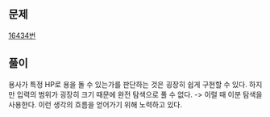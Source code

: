 ## 문제
[16434번](https://www.acmicpc.net/problem/16434)

## 풀이
용사가 특정 HP로 용을 돌 수 있는가를 판단하는 것은 굉장히 쉽게 구현할 수 있다. 하지만 입력의 범위가 굉장히 크기 때문에 완전 탐색으로 풀 수 없다. -> 이럴 때 이분 탐색을 사용한다. 이런 생각의 흐름을 얻어가기 위해 노력하고 있다.

